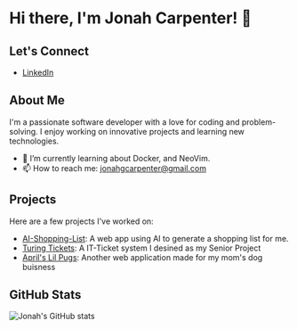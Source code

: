 # Hi there, I'm Jonah Carpenter! 👋

## Let's Connect
- [LinkedIn](https://www.linkedin.com/in/jonah-carpenter-aa2644264/)

## About Me
I'm a passionate software developer with a love for coding and problem-solving. I enjoy working on innovative projects and learning new technologies.

- 🌱 I’m currently learning about Docker, and NeoVim.
- 📫 How to reach me: [jonahgcarpenter@gmail.com](mailto:jonahgcarpenter@gmail.com)

## Projects
Here are a few projects I've worked on:

- [AI-Shopping-List](https://github.com/jonahgcarpenter/ai-shopping-list): A web app using AI to generate a shopping list for me.
- [Turing Tickets](https://github.com/jonahgcarpenter/Turing-Tickets): A IT-Ticket system I desined as my Senior Project
- [April's Lil Pugs](https://github.com/jonahgcarpenter/aprilslilpugs): Another web application made for my mom's dog buisness

## GitHub Stats
![Jonah's GitHub stats](https://github-readme-stats.vercel.app/api?username=jonahgcarpenter&show_icons=true&theme=radical)
